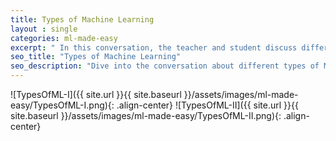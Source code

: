 ```yaml
---
title: Types of Machine Learning
layout : single
categories: ml-made-easy
excerpt: " In this conversation, the teacher and student discuss different types of Machine Learning. The student explains supervised learning, unsupervised learning, and reinforcement learning, providing simple examples and analogies to illustrate each type. The teacher acknowledges the student's clear and concise explanations." 
seo_title: "Types of Machine Learning"
seo_description: "Dive into the conversation about different types of Machine Learning, including supervised learning, unsupervised learning, and reinforcement learning. Understand the concepts through simple examples and analogies, such as teaching a toddler to sort shapes, organizing toys without specific instructions, and teaching good manners. Gain a clear understanding of each type and their respective characteristics"
---
```


![TypesOfML-I]({{ site.url }}{{ site.baseurl }}/assets/images/ml-made-easy/TypesOfML-I.png){: .align-center}
![TypesOfML-II]({{ site.url }}{{ site.baseurl }}/assets/images/ml-made-easy/TypesOfML-II.png){: .align-center}
